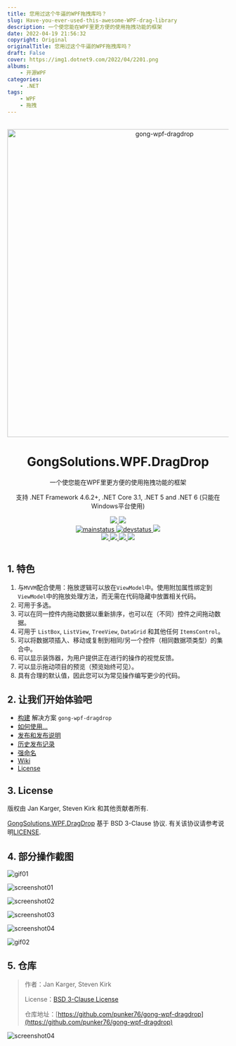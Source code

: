 ```yaml
---
title: 您用过这个牛逼的WPF拖拽库吗？
slug: Have-you-ever-used-this-awesome-WPF-drag-library
description: 一个使您能在WPF里更方便的使用拖拽功能的框架
date: 2022-04-19 21:56:32
copyright: Original
originalTitle: 您用过这个牛逼的WPF拖拽库吗？
draft: False
cover: https://img1.dotnet9.com/2022/04/2201.png
albums: 
    - 开源WPF
categories: 
    - .NET
tags: 
    - WPF
    - 拖拽
---
```


<div align="center">
  <br />
  <a href="https://github.com/punker76/gong-wpf-dragdrop">
    <img alt="gong-wpf-dragdrop" width="700" heigth="142" src="https://img1.dotnet9.com/2022/04/2201.png">
  </a>
  <h1>GongSolutions.WPF.DragDrop</h1>
  <p>
    一个使您能在WPF里更方便的使用拖拽功能的框架
  </p>
  <p>
    支持 .NET Framework 4.6.2+, .NET Core 3.1, .NET 5 and .NET 6 (只能在Windows平台使用)
  </p>

  <a href="https://gitter.im/punker76/gong-wpf-dragdrop">
	  <img src="https://img.shields.io/badge/Gitter-Join%20Chat-green.svg?style=flat-square">
  </a>
  <a href="https://twitter.com/punker76">
	  <img src="https://img.shields.io/badge/twitter-%40punker76-55acee.svg?style=flat-square">
  </a>
  <br />
  <a href="https://ci.appveyor.com/project/punker76/gong-wpf-dragdrop/branch/main">
	  <img alt="mainstatus" src="https://img.shields.io/appveyor/ci/punker76/gong-wpf-dragdrop/main.svg?style=flat-square&&label=main">
  </a>
  <a href="https://ci.appveyor.com/project/punker76/gong-wpf-dragdrop/branch/develop">
	  <img alt="devstatus" src="https://img.shields.io/appveyor/ci/punker76/gong-wpf-dragdrop/develop.svg?style=flat-square&&label=develop">
  </a>
  <a href="https://github.com/punker76/gong-wpf-dragdrop/issues">
    <img src="https://img.shields.io/github/issues/punker76/gong-wpf-dragdrop.svg?style=flat-square">
  </a>
  <br />
  <a href="https://github.com/punker76/gong-wpf-dragdrop/releases/latest">
	  <img src="https://img.shields.io/github/release/punker76/gong-wpf-dragdrop.svg?style=flat-square">
  </a>
  <a href="https://www.nuget.org/packages/gong-wpf-dragdrop">
    <img src="https://img.shields.io/nuget/dt/gong-wpf-dragdrop.svg?style=flat-square">
  </a>
  <a href="https://www.nuget.org/packages/gong-wpf-dragdrop">
    <img src="https://img.shields.io/nuget/v/gong-wpf-dragdrop.svg?style=flat-square">
  </a>
  <a href="https://www.nuget.org/packages/gong-wpf-dragdrop">
    <img src="https://img.shields.io/nuget/vpre/gong-wpf-dragdrop.svg?style=flat-square&label=nuget-pre">
  </a>
  <br />
  <br />
</div>

## 1. 特色

1. 与`MVVM`配合使用：拖放逻辑可以放在`ViewModel`中。使用附加属性绑定到`ViewModel`中的拖放处理方法，而无需在代码隐藏中放置相关代码。
2. 可用于多选。
3. 可以在同一控件内拖动数据以重新排序，也可以在（不同）控件之间拖动数据。
4. 可用于 `ListBox`, `ListView`, `TreeView`, `DataGrid` 和其他任何 `ItemsControl`。
5. 可以将数据项插入、移动或复制到相同/另一个控件（相同数据项类型）的集合中。
6. 可以显示装饰器，为用户提供正在进行的操作的视觉反馈。
7. 可以显示拖动项目的预览（预览始终可见）。
8. 具有合理的默认值，因此您可以为常见操作编写更少的代码。

## 2. 让我们开始体验吧

- [构建](https://github.com/punker76/gong-wpf-dragdrop/wiki/Building) 解决方案 `gong-wpf-dragdrop`
- [如何使用...](https://github.com/punker76/gong-wpf-dragdrop/wiki/Usage)
- [发布和发布说明](https://github.com/punker76/gong-wpf-dragdrop/releases)
- [历史发布记录](https://github.com/punker76/gong-wpf-dragdrop/wiki/Release-History)
- [强命名](https://github.com/punker76/gong-wpf-dragdrop/wiki/Strong-naming)
- [Wiki](https://github.com/punker76/gong-wpf-dragdrop/wiki)
- [License](https://github.com/punker76/gong-wpf-dragdrop/blob/develop/LICENSE)

## 3. License

版权由 Jan Karger, Steven Kirk 和其他贡献者所有.

[GongSolutions.WPF.DragDrop](https://github.com/punker76/gong-wpf-dragdrop) 基于 BSD 3-Clause 协议. 有关该协议请参考说明[LICENSE](https://github.com/punker76/gong-wpf-dragdrop/blob/develop/LICENSE).

## 4. 部分操作截图

![gif01](https://img1.dotnet9.com/2022/04/2202.gif)

![screenshot01](https://img1.dotnet9.com/2022/04/2203.png)

![screenshot02](https://img1.dotnet9.com/2022/04/2204.png)

![screenshot03](https://img1.dotnet9.com/2022/04/2205.png)

![screenshot04](https://img1.dotnet9.com/2022/04/2206.png)

![gif02](https://img1.dotnet9.com/2022/04/2207.gif)

## 5. 仓库

> 作者：Jan Karger, Steven Kirk
>
> License：[BSD 3-Clause License](https://github.com/punker76/gong-wpf-dragdrop/blob/develop/LICENSE)
>
> 仓库地址：[https://github.com/punker76/gong-wpf-dragdrop](https://github.com/punker76/gong-wpf-dragdrop)

![screenshot04](https://img1.dotnet9.com/2022/04/2208.png)
